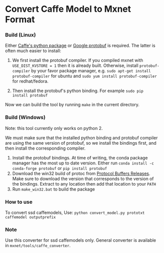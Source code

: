 # Convert Caffe Model to Mxnet Format

### Build (Linux)

Either [Caffe's python package](http://caffe.berkeleyvision.org/installation.html) or [Google protobuf](https://developers.google.com/protocol-buffers/?hl=en) is required. The latter is often much easier to install:  

1. We first install the protobuf compiler. If you compiled mxnet with `USE_DIST_KVSTORE = 1` then it is already built. Otherwise, install `protobuf-compiler` by your favor package manager, e.g. `sudo apt-get install protobuf-compiler` for ubuntu and `sudo yum install protobuf-compiler` for redhat/fedora.

2. Then install the protobuf's python binding. For example `sudo pip install protobuf`

Now we can build the tool by running `make` in the current directory.

### Build (Windows)

Note: this tool currently only works on python 2.

We must make sure that the installed python binding and protobuf compiler are using the same version of protobuf,
so we install the bindings first, and then install the corresponding compiler.

1. Install the protobuf bindings. At time of writing, the conda package manager has the most up to date version. Either run `conda install -c conda-forge protobuf` or `pip install protobuf`
2. Download the win32 build of protoc from [Protocol Buffers Releases](https://github.com/google/protobuf/releases). Make sure to download the version that corresponds to the version of the bindings. Extract to any location then add that location to your `PATH`
3. Run `make_win32.bat` to build the package


### How to use
To convert ssd caffemodels, Use: `python convert_model.py prototxt caffemodel outputprefix`


### Note

Use this converter for ssd caffemodels only. General converter is available in `mxnet/tools/caffe_converter`.
